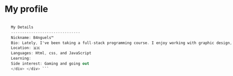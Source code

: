 # My profile

<div style="display: flex; align-items: flex-start;">

  <!-- Imagem à esquerda -->
  <div style="flex: 1;">
    <img src="github molier.png" alt="Minha Imagem" style="max-width: 100%; height: auto;">
  </div>

  <!-- Código C# à direita -->
  <div style="flex: 2; padding-left: 20px;">
  
  ```csharp
  My Details
  -------------------------------
  Nickname: B4nguels™
  Bio: Lately, I've been taking a full-stack programming course. I enjoy working with graphic design, and I've been looking for small jobs recently.
  Location: 🇧🇷
  Languages: Html, css, and JavaScript
  Learning: 
  Side interest: Gaming and going out
</div> </div> ```
